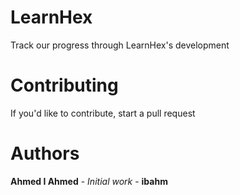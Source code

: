 # LearnHex
Track our progress through LearnHex's development
# Contributing
If you'd like to contribute, start a pull request
# Authors
**Ahmed I Ahmed** - *Initial work* - **ibahm**
